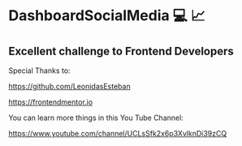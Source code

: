 # DashboardSocialMedia :computer: :chart_with_upwards_trend:

## Excellent challenge to Frontend Developers

Special Thanks to:

https://github.com/LeonidasEsteban

https://frontendmentor.io

You can learn more things in this You Tube Channel:

https://www.youtube.com/channel/UCLsSfk2x6p3XvlknDi39zCQ
